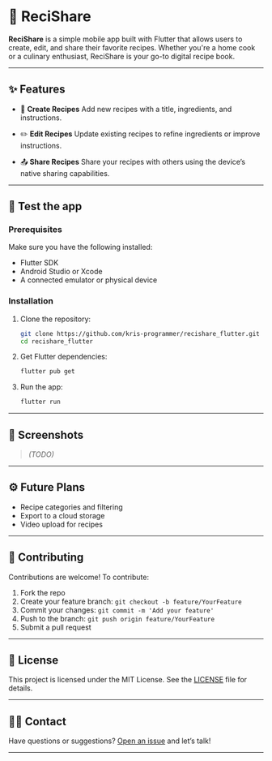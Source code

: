 # 🥗 ReciShare

**ReciShare** is a simple mobile app built with Flutter that allows users to create, edit, and share their favorite recipes. Whether you're a home cook or a culinary enthusiast, ReciShare is your go-to digital recipe book.

---

## ✨ Features

* 📝 **Create Recipes**
  Add new recipes with a title, ingredients, and instructions.

* ✏️ **Edit Recipes**
  Update existing recipes to refine ingredients or improve instructions.

* 📤 **Share Recipes**
  Share your recipes with others using the device’s native sharing capabilities.

---

## 🚀 Test the app

### Prerequisites

Make sure you have the following installed:

* Flutter SDK
* Android Studio or Xcode
* A connected emulator or physical device

### Installation

1. Clone the repository:

   ```bash
   git clone https://github.com/kris-programmer/recishare_flutter.git
   cd recishare_flutter
   ```

2. Get Flutter dependencies:

   ```bash
   flutter pub get
   ```

3. Run the app:

   ```bash
   flutter run
   ```

---

## 📸 Screenshots

> *(TODO)*

---

## ⚙️ Future Plans

* Recipe categories and filtering
* Export to a cloud storage
* Video upload for recipes

---

## 🤝 Contributing

Contributions are welcome! To contribute:

1. Fork the repo
2. Create your feature branch: `git checkout -b feature/YourFeature`
3. Commit your changes: `git commit -m 'Add your feature'`
4. Push to the branch: `git push origin feature/YourFeature`
5. Submit a pull request

---

## 📄 License

This project is licensed under the MIT License. See the [LICENSE](LICENSE) file for details.

---

## 🙋‍♀️ Contact

Have questions or suggestions? [Open an issue](https://github.com/kris-programmer/recishare_flutter/issues) and let’s talk!

---
